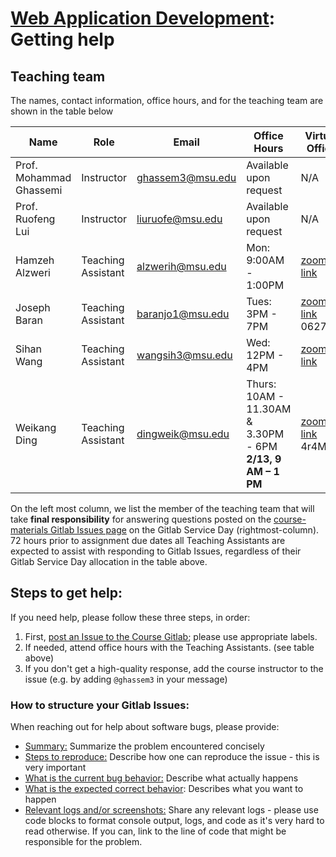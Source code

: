 # [Web Application Development](https://gitlab.msu.edu/cse477-spring-2025/course-materials/): Getting help



## Teaching team

The names, contact information, office hours, and for the teaching team are shown in the table below

| Name                    | Role                      | Email                                       | Office Hours                | Virtual Office                               | Gitlab Service*  |
| ----------------------- | ------------------------- | ------------------------------------------- | --------------------------- | -------------------------------------------- | ---------------------- |
| Prof. Mohammad Ghassemi | Instructor                | [ghassem3@msu.edu](mailto:ghassem3@msu.edu) | Available upon request      | N/A | When tagged using `@` |
| Prof. Ruofeng Lui | Instructor | liuruofe@msu.edu | Available upon request | N/A | When tagged using `@` |
| Hamzeh Alzweri | Teaching Assistant                     | alzwerih@msu.edu      | Mon:<br /> 9:00AM - 1:00PM | [zoom link](https://msu.zoom.us/s/97594501737)                           | Mon, Thurs (Before 4PM) |
| Joseph Baran | Teaching Assistant                     | baranjo1@msu.edu | Tues:<br /> 3PM - 7PM | [zoom link](https://msu.zoom.us/j/5319715753) 062729 | Tues, Fri |
| Sihan Wang | Teaching Assistant                     | wangsih3@msu.edu            | Wed:<br /> 12PM - 4PM | [zoom link](https://msu.zoom.us/j/5117940001) | Wed, Sat |
| Weikang Ding | Teaching Assistant | dingweik@msu.edu | Thurs:<br /> 10AM - 11.30AM & 3.30PM - 6PM <br />  **2/13, 9 AM – 1 PM** | [zoom link](https://msu.zoom.us/my/weikangdingmsu) 4r4MwH | Thurs (After 4PM), Sun |

On the left most column, we list the member of the teaching team that will take **final responsibility** for answering questions posted on the [course-materials Gitlab Issues page](https://gitlab.msu.edu/cse477-spring-2025/course-materials/-/issues) on the Gitlab Service Day (rightmost-column). 72 hours prior to assignment due dates all Teaching Assistants are expected to assist with responding to Gitlab Issues, regardless of their Gitlab Service Day allocation in the table above.



## Steps to get help:

If  you need help, please follow these three steps, in order:

1. First, [post an Issue to the Course Gitlab](https://gitlab.msu.edu/cse477-spring-2025/course-materials/-/issues); please use appropriate labels.
2. If needed, attend office hours with the Teaching Assistants. (see table above)
3. If you don't get a high-quality response, add the course instructor to the issue (e.g. by adding `@ghassem3` in your message)



### How to structure your Gitlab Issues:

When reaching out for help about software bugs, please provide: 

* <u>Summary:</u> Summarize the problem encountered concisely
* <u>Steps to reproduce:</u> Describe how one can reproduce the issue - this is very important
* <u>What is the current bug behavior:</u> Describe what actually happens
* <u>What is the expected correct behavior</u>:  Describes what you want to happen
* <u>Relevant logs and/or screenshots:</u> Share any relevant logs - please use code blocks to format console output, logs, and code as it's very hard to read otherwise. If you can, link to the line of code that might be responsible for the problem.


